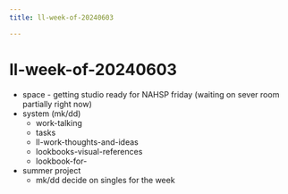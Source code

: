 ```yaml
---
title: ll-week-of-20240603

---
```


# ll-week-of-20240603

* space - getting studio ready for NAHSP friday (waiting on sever room partially right now)
* system (mk/dd)
    * work-talking
    * tasks
    * ll-work-thoughts-and-ideas
    * lookbooks-visual-references
    * lookbook-for-
* summer project
    * mk/dd decide on singles for the week



